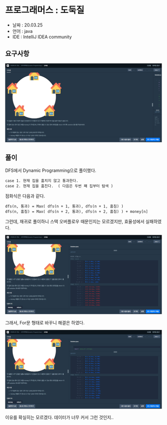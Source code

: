 # 프로그래머스 : 도둑질

* 날짜 : 20.03.25
* 언어 : java
* IDE : IntelliJ IDEA community 

## 요구사항

<img src="/doc/programmers/dynamic/p6/requirement.png"> 

## 풀이

DFS에서 Dynamic Programming으로 풀이했다.  

```
case 1. 현재 집을 훔치지 않고 통과한다.
case 2. 현재 집을 훔친다.  ( 다음은 두번 째 집부터 탐색 )
```


점화식은 다음과 같다.
```
dfs(n, 통과) = Max( dfs(n + 1, 통과), dfs(n + 1, 훔침) )
dfs(n, 훔침) = Max( dfs(n + 2, 통과), dfs(n + 2, 훔침) ) + money[n]
```

그런데, 재귀로 풀이하니 스택 오버플로우 때문인지는 모르겠지만, 효율성에서 실패하였다.

<img src="/doc/programmers/dynamic/p6/picture1.jpg"> 

그래서, For문 형태로 바꾸니 해결은 하였다.

<img src="/doc/programmers/dynamic/p6/picture2.jpg"> 

이유를 확실히는 모르겠다.  데이터가 너무 커서 그런 것인지..